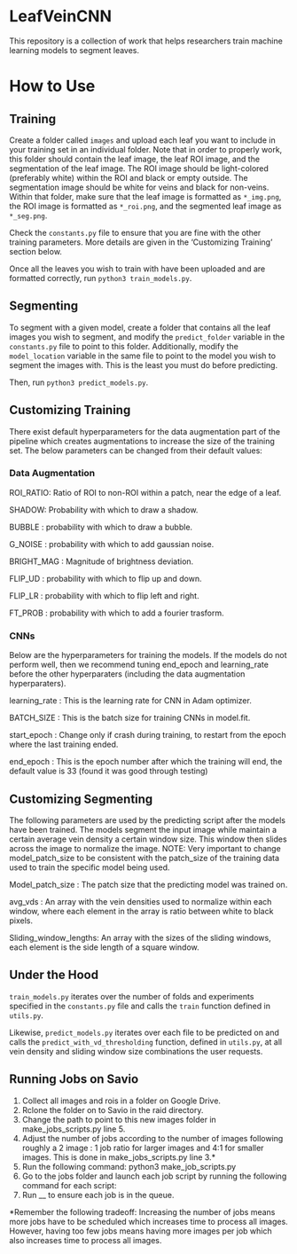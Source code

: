# LeafVeinCNN

This repository is a collection of work that helps researchers train machine learning models to segment leaves.

# How to Use
## Training

Create a folder called `images` and upload each leaf you want to include in your training set in an individual folder. Note that in order to properly work, this folder should contain the leaf image, the leaf ROI image, and the segmentation of the leaf image. The ROI image should be light-colored (preferably white) within the ROI and black or empty outside. The segmentation image should be white for veins and black for non-veins. Within that folder, make sure that the leaf image is formatted as `*_img.png`, the ROI image is formatted as `*_roi.png`, and the segmented leaf image as `*_seg.png`.

Check the `constants.py` file to ensure that you are fine with the other training parameters. More details are given in the ‘Customizing Training’ section below.

Once all the leaves you wish to train with have been uploaded and are formatted correctly, run `python3 train_models.py`.

## Segmenting

To segment with a given model, create a folder that contains all the leaf images you wish to segment, and modify the `predict_folder` variable in the `constants.py` file to point to this folder. Additionally, modify the `model_location` variable in the same file to point to the model you wish to segment the images with. This is the least you must do before predicting.

Then, run `python3 predict_models.py`.

## Customizing Training
There exist default hyperparameters for the data augmentation part of the pipeline which creates augmentations to increase the size of the training set. The below parameters can be changed from their default values:

### Data Augmentation
ROI_RATIO: Ratio of ROI to non-ROI within a patch, near the edge of a leaf. 

SHADOW: Probability with which to draw a shadow. 

BUBBLE : probability with which to draw a bubble. 

G_NOISE : probability with which to add gaussian noise. 


BRIGHT_MAG : Magnitude of brightness deviation. 


FLIP_UD : probability with which to flip up and down. 


FLIP_LR : probability with which to flip left and right. 


FT_PROB : probability with which to add a fourier trasform. 

### CNNs
Below are the hyperparameters for training the models. If the models do not perform well, then we recommend tuning end_epoch and learning_rate before the other hyperparaters (including the data augmentation hyperparaters).  

learning_rate : This is the learning rate for CNN in Adam optimizer. 

BATCH_SIZE : This is the batch size for training CNNs in model.fit. 

start_epoch : Change only if crash during training, to restart from the epoch where the last training ended. 

end_epoch : This is the epoch number after which the training will end, the default value is 33 (found it was good through testing)    


## Customizing Segmenting
The following parameters are used by the predicting script after the models have been trained. The models segment the input image while maintain a certain average vein density a certain window size. This window then slides across the image to normalize the image. NOTE: Very important to change model_patch_size to be consistent with the patch_size of the training data used to train the specific model being used.

Model_patch_size : The patch size that the predicting model was trained on. 

avg_vds : An array with the vein densities used to normalize within each window, where each element in the array is ratio between white to black pixels. 

Sliding_window_lengths: An array with the sizes of the sliding windows, each element is the side length of a square window. 


## Under the Hood

`train_models.py` iterates over the number of folds and experiments specified in the `constants.py` file and calls the `train` function defined in `utils.py`. 

Likewise, `predict_models.py` iterates over each file to be predicted on and calls the `predict_with_vd_thresholding` function, defined in `utils.py`, at all vein density and sliding window size combinations the user requests.


## Running Jobs on Savio
1. Collect all images and rois in a folder on Google Drive.
2. Rclone the folder on to Savio in the raid directory.
3. Change the path to point to this new images folder in make_jobs_scripts.py line 5.
4. Adjust the number of jobs according to the number of images following roughly a 2 image : 1 job ratio for larger images and 4:1 for smaller images. This is done in make_jobs_scripts.py line 3.*
5. Run the following command: python3 make_job_scripts.py
6. Go to the jobs folder and launch each job script by running the following command for each script: 
7. Run __ to ensure each job is in the queue.


*Remember the following tradeoff: Increasing the number of jobs means more jobs have to be scheduled which increases time to process all images. However, having too few jobs means having more images per job which also increases time to process all images.
